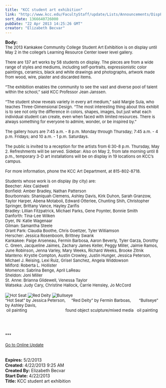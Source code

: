 ```yaml
---
title: "KCC student art exhibition"
link: "http://www.kcc.edu/FacultyStaff/update/Lists/Announcements/DispForm.aspx?ID=1088"
sort_date: 1366640726000
pubDate: "22 Apr 2013 14:25:26 GMT"
creator: "Elizabeth Becvar"
---
```


<div><b>Body:</b> <div class="ExternalClass6F2F63EA346F480B933824FAAC43896C">
<div><font size="2">The 2013 Kankakee Community College Student Art Exhibition is on display until May 2 in the college’s Learning Resource Center lower level gallery.</font></div><font size="2">
<div><br />There are 137 art works by 58 students on display. The pieces are from a wide range of styles and mediums, including self-portraits, expressionistic color paintings, ceramics, black and white drawings and photographs, artwork made from wood, wire, plaster and discarded items.</div>
<div><br />“The exhibition enables the community to see the vast and diverse pool of talent within the school,” said KCC Professor Jean Janssen.</div>
<div> </div>
<div>“The student show reveals variety in every art medium,” said Margie Sula, who teaches Three-Dimensional Design. “The most interesting thing about this exhibit is to see not only the difference in colors, shapes, images, but just what each individual student can create, even when faced with limited resources. There is always something for everyone to admire, wonder, or be inspired by.”</div>
<div><br />The gallery hours are 7:45 a.m. - 8 p.m. Monday through Thursday; 7:45 a.m. - 4 p.m. Fridays; and 10 a.m. - 1 p.m. Saturdays.</div>
<div><br />The public is invited to a reception for the artists from 6:30-8 p.m. Thursday, May 2. Refreshments will be served. Sidebar: Also on May 2, from late morning until 8 p.m., temporary 3-D art installations will be on display in 19 locations on KCC’s campus.</div>
<div><br />For more information, phone the KCC Art Department, at 815-802-8718.</div>
<div><br />Students whose work is on display (by city) are:<br />Beecher: Alex Caldwell</font></div>
<div><font size="2">Bonfield: Amber Bradley, Nathan Patterson</font></div>
<div><font size="2">Bourbonnais: Shaniquah Clemens, Ashley Davis, Kirk Duhon, Sarah Granzow, Taylor Harper, Abena Motaboli, Edward Otterlee, Chunting Shih, Christopher Springer, Brittany Vance, Hayley Zarifis</font></div>
<div><font size="2">Bradley: Lillian Fitzpatrick, Michael Parks, Gene Poynter, Bonnie Smith</font></div>
<div><font size="2">Danforth: Tina-Lee Wilken</font></div>
<div><font size="2">Dyer, IN: Katie Wagenaar</font></div>
<div><font size="2">Gilman: Samantha Steele</font></div>
<div><font size="2">Grant Park: Claudia Boothe, Chris Goeltzer, Tyler Williamson</font></div>
<div><font size="2">Herscher: Jessica Rosenboom, Brittney Swank</font></div>
<div><font size="2">Kankakee: Paige Arseneau, Fermin Barbosa, Aaron Beverly, Tyler Garza, Dorothy C. Green, Jacqueline Jaimes, Zachary James Keller, Peggy Miller, Jaimie Ramos, June Robinson, Jenna Varley, Mary Weeks, Richard Weeks, Brooke Zitnik</font></div>
<div><font size="2">Manteno: Krystle Compton, Austin Crowley, Justin Hunger, Jessica Peterson, Michael J. Reising, Lexi Ruiz, Grisel Sanchez, Angela Widdowson</font></div>
<div><font size="2">Milford: Roberta L. Hollister</font></div>
<div><font size="2">Momence: Sabrina Benge, April LaReau</font></div>
<div><font size="2">Sheldon: Joni Miller</font></div>
<div><font size="2">St. Anne: Brianna Glidewell, Venessa Taylor</font></div>
<div><font size="2">Watseka: Judy Cary, Christine Hallock, Carrie Hensley, Jo McCord</font></div>
<div><br /><font size="2"><img alt="Hot Seat" src="/FacultyStaff/update/PublishingImages/Hot-Seat-web.jpg" /> <img alt="Red Deity" src="/FacultyStaff/update/PublishingImages/Red-Deity-web.jpg" /> <img alt="Bullseye" src="/FacultyStaff/update/PublishingImages/Bullseye-web.jpg" /></font></div>
<div><font size="2"></font></div>
<div><font size="2"></font></div>
<div><font size="2">
<div><font size="2">
<div><font size="2">“Hot Seat” by Jessica Peterson,     “Red Deity” by Fermin Barboas,       “Bullseye” by Ashley Davis,</font></div>
<div><font size="2"> oil painting                                  found object sculpture/mixed media   oil painting</font></div>
<div><font size="2"></font> </div>
<div><font size="2"></font> </div>
<div><font size="2"></font> </div>
<div><font size="2"></font> </div>
<div><font size="2">***</font></div>
<div><font size="2"></font> </div>
<div><font size="2"><a href="/FacultyStaff/update/Pages/dailyupdate.aspx">Go to Online Update</a></font><font size="2"></font></div>
<div><font size="2"></font> </div>
<div><font size="2"></font> </div></div></font></font></div></div></div>
<div><b>Expires:</b> 5/2/2013</div>
<div><b>Created:</b> 4/22/2013 9:25 AM</div>
<div><b>Created By:</b> Elizabeth Becvar</div>
<div><b>Start Date:</b> 4/22/2013</div>
<div><b>Title:</b> KCC student art exhibition</div>
